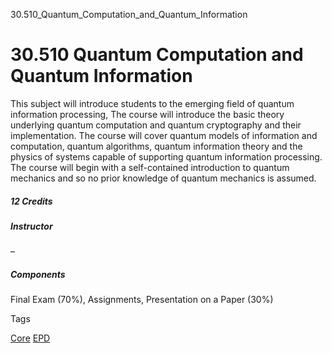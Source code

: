 30.510_Quantum_Computation_and_Quantum_Information



30.510 Quantum Computation and Quantum Information
==================================================

This subject will introduce students to the emerging field of quantum information processing, The course will introduce the basic theory underlying quantum computation and quantum cryptography and their implementation. The course will cover quantum models of information and computation, quantum algorithms, quantum information theory and the physics of systems capable of supporting quantum information processing. The course will begin with a self-contained introduction to quantum mechanics and so no prior knowledge of quantum mechanics is assumed.



##### **12 Credits**



##### **Instructor**



–



##### **Components**



Final Exam (70%), Assignments, Presentation on a Paper (30%)

Tags

[Core](/education/undergraduate/courses/?course-type=852)
[EPD](/education/undergraduate/courses/?pillar-cluster=44)

